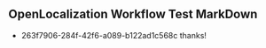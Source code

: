 ## OpenLocalization Workflow Test MarkDown
* 263f7906-284f-42f6-a089-b122ad1c568c thanks!

<!--HONumber=Jul16_HO3-->


